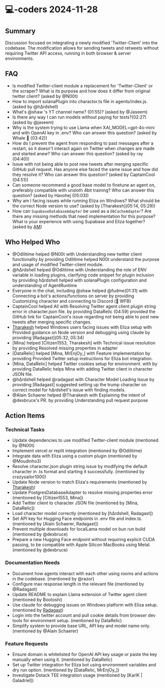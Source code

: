 # 💻-coders 2024-11-28

## Summary

Discussion focused on integrating a newly modified 'Twitter-Client' into the codebase. The modification allows for sending tweets and retweets without requiring Twitter API access, running in both browser & server environments.

## FAQ

- Is modified Twitter-client module a replacement for 'Twitter-Client' or the scraper? What is its purpose and how does it differ from original twitter client? (asked by @N00t)
- How to import solanaPlugin into charactor.ts file in agents/index.js. (asked by @hΔrdshell)
- What's @shaw 's YT channel name? (01:55)? (asked by @Jaseem)
- Is there any way I can run models without paying for tests?(02:27) (asked by @jaseem)
- Why is the system trying to use Llama when XAI_MODEL=gpt-4o-mini and with OpenAI key in .env? Who can answer this question? (asked by Whale 🐋 (03:42))
- How do I prevent the agent from responding to past messages after a restart, so it doesn't interact again on Twitter when changes are made and started anew? Who can answer this question? (asked by ray (04:40))
- Issue with not being able to post new tweets after merging specific GitHub pull request. Has anyone else faced the same issue and how did they resolve it? Who can answer this question? (asked by CaptainCool (04:51))
- Can someone recommend a good base model to finetune an agent on, preferably compatible with unsloth 4bit training? Who can answer this question? (asked by Havohej (05:03))
- Why am I facing issues while running Eliza on Windows? What should be the correct Node version to use? (asked by [Tharakesh](05:14, 05:29))
- How can `SupabaseDatabaseAdapter` be used as a `DbCacheAdapter`? Are there any missing methods that need implementation for this purpose? What is your experience with using Supabase and Eliza together? (asked by [AM](05:35))

## Who Helped Who

- @Odilitime helped @N00t with Understanding new twitter client functionality by providing Odilitime helped N00t understand the purpose and usage of modified Twitter-client module.
- @hΔrdshell helped @Odilitime with Understanding the role of ENV variable in loading plugins, clarifying code snippet for plugin inclusion by providing hΔrdshell helped with solanaPlugin configuration and understanding of AgentRuntime
- Everyone in the chat, including @shaw helped @fudme(01:31) with Connecting a bot's actions/functions on server by providing Customizing character and connecting to Discord (🔸 WFB)
- CaptainCool helped All with Resolving Twitter agent client plugin string error in character.json file. by providing DataRelic (04:59) provided the GitHub link for CaptainCool's issue regarding not being able to post new tweets after merging specific changes.
- [Tharakesh](05:16) helped Windows users facing issues with Eliza setup with Provided guidance on Node version and debugging using claude by providing [Radagast](05:32, 05:34)
- [Mina] helped [Citizen1553, Tharakesh] with Technical issue resolution by providing Resolved missing properties in adapter
- [DataRelic] helped [Mina, MrEnjOy_] with Feature implementation by providing Provided Twitter setup instructions for Eliza bot integration.
- [Mina, DataRelic] helped Twitter cookies setup for environment. with by providing DataRelic helps Mina with adding Twitter client in character JSON file.
- @hΔrdshell helped @radagast with Character Model Loading Issue by providing [Radagast] suggested setting up the trump character on correct model for hΔrdshell's issue with finding models.
- @Alain Schaerer helped @Tharakesh with Explaining the intent of @dexbruce's PR. by providing Understanding pull request purpose

## Action Items

### Technical Tasks

- Update dependencies to use modified Twitter-client module (mentioned by @N00t)
- Implement vercel or replit integration (mentioned by @Odilitime)
- Integrate data with Eliza using a custom plugin (mentioned by @Moudinho3)
- Resolve character.json plugin string issue by modifying the default character in .ts format and starting it successfully. (mentioned by crazysailor1000)
- Update Node version to match Eliza's requirements (mentioned by [Tharakesh](05:18))
- Update PostgresDatabaseAdapter to resolve missing properties error (mentioned by [Citizen1553, Mina])
- Add Twitter client to character JSON file (mentioned by [Mina, DataRelic])
- Load character model correctly (mentioned by [hΔrdshell, Radagast])
- Set API key for Hugging Face endpoints in .env file and index.ts. (mentioned by [Alain Schaerer, Radagast])
- Prevent multiple downloads for localLama model on bun run build (mentioned by @dexbruce)
- Prepare a new Hugging Face endpoint without requiring explicit CUDA passing, to be compatible with Apple Silicon MacBooks using Metal. (mentioned by @dexbruce)

### Documentation Needs

- Document how agents interact with each other using rooms and actions in the codebase. (mentioned by @razor)
- Configure max response length in the relevant file (mentioned by @Radagast)
- Update README to explain Llama extension of Twitter agent client (mentioned by Bootoshi)
- Use claude for debugging issues on Windows platform with Eliza setup. (mentioned by [Radagast](05:32))
- Login into the twitter account and pull cookie details from browser dev tools for environment setup. (mentioned by DataRelic)
- Simplify system to provide base URL, API key and model name only. (mentioned by @Alain Schaerer)

### Feature Requests

- Ensure domain is whitelisted for OpenAI API key usage or paste the key manually when using it. (mentioned by DataRelic)
- Set up Twitter integration for Eliza bot using environment variables and dry run option. (mentioned by [DataRelic, MrEnjOy_])
- Investigate Dstack TEE integration usage (mentioned by [KarlK | Galadriel])
